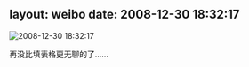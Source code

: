 layout: weibo
date: 2008-12-30 18:32:17
---
<meta name="referrer" content="no-referrer" />

<img src="/images/favicon.ico" style="float: left;"/>2008-12-30 18:32:17

再没比填表格更无聊的了……

